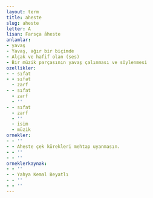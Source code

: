 ```yaml
---
layout: term
title: aheste
slug: aheste
letter: A
lisan: Farsça āheste
anlamlar:
- yavaş
- Yavaş, ağır bir biçimde
- Alçak ve hafif olan (ses)
- Bir müzik parçasının yavaş çalınması ve söylenmesi
ozellikler:
- - sıfat
- - sıfat
  - zarf
- - sıfat
  - zarf
  - ''
- - sıfat
  - zarf
  - ''
  - isim
  - müzik
ornekler:
- - ''
- - Aheste çek kürekleri mehtap uyanmasın.
- - ''
- - ''
orneklerkaynak:
- - ''
- - Yahya Kemal Beyatlı
- - ''
- - ''
---
```

